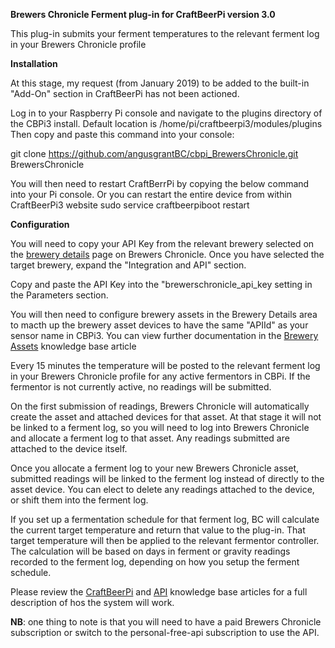 <strong>Brewers Chronicle Ferment plug-in for CraftBeerPi version 3.0</strong>

This plug-in submits your ferment temperatures to the relevant ferment log in your Brewers Chronicle profile

<strong>Installation</strong>

At this stage, my request (from January 2019) to be added to the built-in "Add-On" section in CraftBeerPi has not been actioned.

Log in to your Raspberry Pi console and navigate to the plugins directory of the CBPi3 install.
Default location is /home/pi/craftbeerpi3/modules/plugins
Then copy and paste this command into your console:

git clone https://github.com/angusgrantBC/cbpi_BrewersChronicle.git BrewersChronicle

You will then need to restart CraftBerrPi by copying the below command into your Pi console. Or you can restart the entire device from within CraftBeerPi3 website
sudo service craftbeerpiboot restart

<strong>Configuration</strong>

You will need to copy your API Key from the relevant brewery selected on the <A href="https://brewerschronicle.com/BreweryDetails">brewery details</a> page on Brewers Chronicle. Once you have selected the target brewery, expand the "Integration and API" section.

Copy and paste the API Key into the "brewerschronicle_api_key setting in the Parameters section.

You will then need to configure brewery assets in the Brewery Details area to macth up the brewery asset devices to have the same "APIId" as your sensor name in CBPi3. You can view further documentation in the <a href="">Brewery Assets</a> knowledge base article

Every 15 minutes the temperature will be posted to the relevant ferment log in your Brewers Chronicle profile for any active fermentors in CBPi. If the fermentor is not currently active, no readings will be submitted.

On the first submission of readings, Brewers Chronicle will automatically create the asset and attached devices for that asset. At that stage it will not be linked to a ferment log, so you will need to log into Brewers Chronicle and allocate a ferment log to that asset. Any readings submitted are attached to the device itself.

Once you allocate a ferment log to your new Brewers Chronicle asset, submitted readings will be linked to the ferment log instead of directly to the asset device. You can elect to delete any readings attached to the device, or shift them into the ferment log.

If you set up a fermentation schedule for that ferment log, BC will calculate the current target temperature and return that value to the plug-in. That target temperature will then be applied to the relevant fermentor controller. The calculation will be based on days in ferment or gravity readings recorded to the ferment log, depending on how you setup the ferment schedule.

Please review the <a href="">CraftBeerPi</a> and <a href="">API</a> knowledge base articles for a full description of hos the system will work.

<strong>NB</strong>: one thing to note is that you will need to have a paid Brewers Chronicle subscription or switch to the personal-free-api subscription to use the API.

